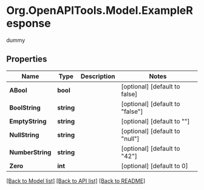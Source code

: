 # Org.OpenAPITools.Model.ExampleResponse
dummy

## Properties

Name | Type | Description | Notes
------------ | ------------- | ------------- | -------------
**ABool** | **bool** |  | [optional] [default to false]
**BoolString** | **string** |  | [optional] [default to "false"]
**EmptyString** | **string** |  | [optional] [default to ""]
**NullString** | **string** |  | [optional] [default to "null"]
**NumberString** | **string** |  | [optional] [default to "42"]
**Zero** | **int** |  | [optional] [default to 0]

[[Back to Model list]](../../README.md#documentation-for-models) [[Back to API list]](../../README.md#documentation-for-api-endpoints) [[Back to README]](../../README.md)

